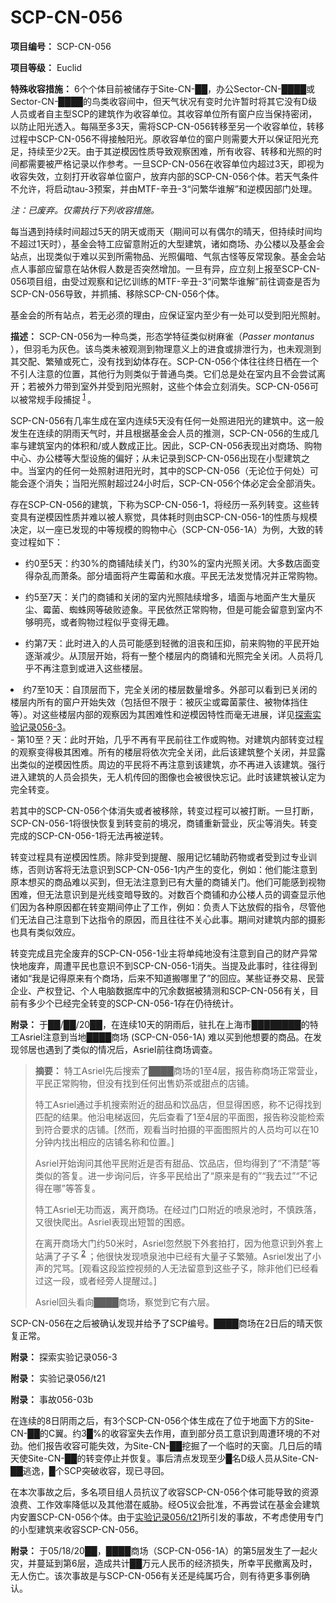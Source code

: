 # SCP-CN-056

**项目编号：** SCP-CN-056

**项目等级：** Euclid

**特殊收容措施：** 6个个体目前被储存于Site-CN-██，办公Sector-CN-████或Sector-CN-████的鸟类收容间中，但天气状况有变时允许暂时将其它没有D级人员或者自主型SCP的建筑作为收容单位。其收容单位所有窗户应当保持密闭，以防止阳光透入。每隔至多3天，需将SCP-CN-056转移至另一个收容单位，转移过程中SCP-CN-056不得接触阳光。原收容单位的窗户则需要大开以保证阳光充足，持续至少2天。由于其逆模因性质导致观察困难，所有收容、转移和光照的时间都需要被严格记录以作参考。一旦SCP-CN-056在收容单位内超过3天，即视为收容失效，立刻打开收容单位窗户，放弃内部的SCP-CN-056个体。若天气条件不允许，将启动tau-3预案，并由MTF-辛丑-3“问繁华谁解”和逆模因部门处理。

*注：已废弃。仅需执行下列收容措施。* 

每当遇到持续时间超过5天的阴天或雨天（期间可以有偶尔的晴天，但持续时间均不超过1天时），基金会特工应留意附近的大型建筑，诸如商场、办公楼以及基金会站点，出现类似于难以买到所需物品、光照偏暗、气氛古怪等反常现象。基金会站点人事部应留意在站休假人数是否突然增加。一旦有异，应立刻上报至SCP-CN-056项目组，由受过观察和记忆训练的MTF-辛丑-3“问繁华谁解”前往调查是否为SCP-CN-056导致，并抓捕、移除SCP-CN-056个体。

基金会的所有站点，若无必须的理由，应保证室内至少有一处可以受到阳光照射。

**描述：**  SCP-CN-056为一种鸟类，形态学特征类似树麻雀（*Passer montanus* ），但羽毛为灰色。该鸟类未被观测到物理意义上的进食或排泄行为，也未观测到其交配、繁殖或死亡，没有找到幼体存在。SCP-CN-056个体往往终日栖在一个不引人注意的位置，其他行为则类似于普通鸟类。它们总是处在室内且不会尝试离开；若被外力带到室外并受到阳光照射，这些个体会立刻消失。SCP-CN-056可以被常规手段捕捉<sup class='footnoteref'>
 <a shape='rect' class='footnoteref' id='footnoteref-1' href='javascript:;' onclick='WIKIDOT.page.utils.scrollToReference(&apos;footnote-1&apos;)'>1</a>
</sup>。

SCP-CN-056有几率生成在室内连续5天没有任何一处照进阳光的建筑中。这一般发生在连续的阴雨天气时，并且根据基金会人员的推测，SCP-CN-056的生成几率与建筑室内的体积和/或人数成正比。因此，SCP-CN-056表现出对商场、购物中心、办公楼等大型设施的偏好；从未记录到SCP-CN-056出现在小型建筑之中。当室内的任何一处照射进阳光时，其中的SCP-CN-056（无论位于何处）可能会逐个消失；当阳光照射超过24小时后，SCP-CN-056个体必定会全部消失。

存在SCP-CN-056的建筑，下称为SCP-CN-056-1，将经历一系列转变。这些转变具有逆模因性质并难以被人察觉，具体耗时则由SCP-CN-056-1的性质与规模决定，以一座已发现的中等规模的购物中心（SCP-CN-056-1A）为例，大致的转变过程如下：

- 约0至5天：约30%的商铺陆续关门，约30%的室内光照关闭。大多数店面变得杂乱而萧条。部分墙面将产生霉菌和水痕。平民无法发觉情况并正常购物。

- 约5至7天：关门的商铺和关闭的室内光照陆续增多，墙面与地面产生大量灰尘、霉菌、蜘蛛网等破败迹象。平民依然正常购物，但是可能会留意到室内不够明亮，或者购物过程似乎变得无趣。

- 约第7天：此时进入的人员可能感到轻微的沮丧和压抑，前来购物的平民开始逐渐减少。从顶层开始，将有一整个楼层内的商铺和光照完全关闭。人员将几乎不再注意到或进入这些楼层。

<li>&#32422;7&#33267;10&#22825;&#65306;&#33258;&#39030;&#23618;&#32780;&#19979;&#65292;&#23436;&#20840;&#20851;&#38381;&#30340;&#27004;&#23618;&#25968;&#37327;&#22686;&#22810;&#12290;&#22806;&#37096;&#21487;&#20197;&#30475;&#21040;&#24050;&#20851;&#38381;&#30340;&#27004;&#23618;&#20869;&#25152;&#26377;&#30340;&#31383;&#25143;&#24320;&#22987;&#22833;&#25928;&#65288;&#21253;&#25324;&#20294;&#19981;&#38480;&#20110;&#65306;&#34987;&#28784;&#23576;&#25110;&#38665;&#33740;&#33945;&#20303;&#12289;&#34987;&#29289;&#20307;&#25377;&#20303;&#31561;&#65289;&#12290;&#23545;&#36825;&#20123;&#27004;&#23618;&#20869;&#37096;&#30340;&#35266;&#23519;&#22240;&#20026;&#20854;&#22256;&#38590;&#24615;&#21644;&#36870;&#27169;&#22240;&#29305;&#24615;&#32780;&#27627;&#26080;&#36827;&#23637;&#65292;&#35814;&#35265;<a shape='rect' href='#1'>&#25506;&#32034;&#23454;&#39564;&#35760;&#24405;056-3</a>&#12290;</li>
- 第10至？天：此时开始，几乎不再有平民前往工作或购物。对建筑内部转变过程的观察变得极其困难。所有的楼层将依次完全关闭，此后该建筑整个关闭，并显露出类似的逆模因性质。周边的平民将不再注意到该建筑，亦不再进入该建筑。强行进入建筑的人员会损失，无人机传回的图像也会被很快忘记。此时该建筑被认定为完全转变。

若其中的SCP-CN-056个体消失或者被移除，转变过程可以被打断。一旦打断，SCP-CN-056-1将很快恢复到转变前的境况，商铺重新营业，灰尘等消失。转变完成的SCP-CN-056-1将无法再被逆转。

转变过程具有逆模因性质。除非受到提醒、服用记忆辅助药物或者受到过专业训练，否则访客将无法意识到SCP-CN-056-1内产生的变化，例如：他们能注意到原本想买的商品难以买到，但无法注意到已有大量的商铺关门。他们可能感到视物困难，但无法意识到是光线变暗导致的。对数百个商铺和办公楼人员的调查显示他们因为各种原因都在转变期间停止了工作，例如：负责人下达放假的指令，尽管他们无法自己注意到下达指令的原因，而且往往不关心此事。期间对建筑内部的摄影也具有类似效应。

转变完成且完全废弃的SCP-CN-056-1业主将单纯地没有注意到自己的财产异常快地废弃，周遭平民也意识不到SCP-CN-056-1消失。当提及此事时，往往得到诸如“我是记得原来有个商场，后来不知道搬哪里了”的回应。某些证券交易、民营企业、产权登记、个人电脑数据库中的冗余数据被猜测和SCP-CN-056有关，目前有多少个已经完全转变的SCP-CN-056-1存在仍待统计。

**附录：** 于██/██/20██，在连续10天的阴雨后，驻扎在上海市████████的特工Asriel注意到当地████商场 (SCP-CN-056-1A) 难以买到他想要的商品。在发现邻居也遇到了类似的情况后，Asriel前往商场调查。


> **摘要：** 特工Asriel先后搜索了████商场的1至4层，报告称商场正常营业，平民正常购物，但没有找到任何出售奶茶或甜点的店铺。
> 
> 特工Asriel通过手机搜索附近的甜品和饮品店，但显得困惑，称不记得找到匹配的结果。他沿电梯返回，先后查看了1至4层的平面图，报告称没能检索到符合要求的店铺。[然而，观看当时拍摄的平面图照片的人员均可以在10分钟内找出相应的店铺名称和位置。]
> 
> Asriel开始询问其他平民附近是否有甜品、饮品店，但均得到了“不清楚”等类似的答复。进一步询问后，许多平民给出了“原来是有的”“我去过”“不记得在哪”等答复。
> 
> 特工Asriel无功而返，离开商场。在经过门口附近的喷泉池时，不慎跌落，又很快爬出。Asriel表现出短暂的困惑。
> 
> 在离开商场大门约50米时，Asriel忽然脱下外套拍打，因为他意识到外套上站满了孑孓<sup class='footnoteref'>
 <a shape='rect' class='footnoteref' id='footnoteref-2' href='javascript:;' onclick='WIKIDOT.page.utils.scrollToReference(&apos;footnote-2&apos;)'>2</a>
</sup>；他很快发现喷泉池中已经有大量孑孓繁殖。Asriel发出了小声的咒骂。[观看这段监控视频的人无法留意到这些孑孓，除非他们已经看过这一段，或者经旁人提醒过。]
> 
> Asriel回头看向████商场，察觉到它有六层。
> 

SCP-CN-056在之后被确认发现并给予了SCP编号。████商场在2日后的晴天恢复正常。

<a shape='rect' name='1' />

**附录：** 探索实验记录056-3


<a shape='rect' name='2' />

**附录：** 实验记录056/t21


**附录：** 事故056-03b

在连续的8日阴雨之后，有3个SCP-CN-056个体生成在了位于地面下方的Site-CN-██的C翼。约3█%的收容室失去作用，直到部分员工意识到周遭环境的不对劲。他们报告收容可能失效，为Site-CN-██挖掘了一个临时的天窗。几日后的晴天使Site-CN-██的转变停止并恢复。事后清点发现至少█名D级人员从Site-CN-██逃逸，█个SCP突破收容，现已寻回。

在本次事故之后，多名项目组人员抗议了收容SCP-CN-056个体可能导致的资源浪费、工作效率降低以及其他潜在威胁。经O5议会批准，不再尝试在基金会建筑内安置SCP-CN-056个体。由于[实验记录056/t21](//scp-wiki-cn.wikidot.com#2)所引发的事故，不考虑使用专门的小型建筑来收容SCP-CN-056。

**附录：** 于05/18/20██，████商场（SCP-CN-056-1A）的第5层发生了一起火灾，并蔓延到第6层，造成共计██万元人民币的经济损失，所幸平民撤离及时，无人伤亡。该次事故是与SCP-CN-056有关还是纯属巧合，则有待更多事例确认。


